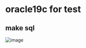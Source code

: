 # oracle19c for test


## make sql
![image](https://github.com/user-attachments/assets/e58249db-6922-476f-878b-2d4f6ba1591c)

